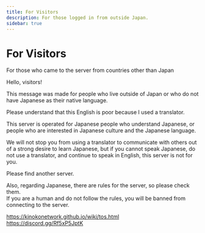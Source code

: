 ```yaml
---
title: For Visitors
description: For those logged in from outside Japan.
sidebar: true
---
```

# For Visitors
For those who came to the server from countries other than Japan

Hello, visitors!

This message was made for people who live outside of Japan or who do not have Japanese as their native language.

Please understand that this English is poor because I used a translator.

This server is operated for Japanese people who understand Japanese, or people who are interested in Japanese culture and the Japanese language.

We will not stop you from using a translator to communicate with others out of a strong desire to learn Japanese, but if you cannot speak Japanese, do not use a translator, and continue to speak in English, this server is not for you.

Please find another server.

Also, regarding Japanese, there are rules for the server, so please check them.<br>
If you are a human and do not follow the rules, you will be banned from connecting to the server.

https://kinokonetwork.github.io/wiki/tos.html<br>
https://discord.gg/Rf5xP5JptK